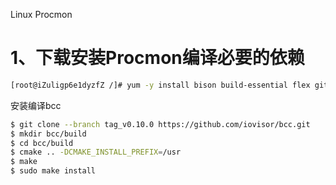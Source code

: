 Linux Procmon 
<a name="4JpRt"></a>
# 1、下载安装Procmon编译必要的依赖
```bash
[root@iZuligp6e1dyzfZ /]# yum -y install bison build-essential flex git libedit-dev \ libllvm6.0 llvm-6.0-dev libclang-6.0-dev python zlib1g-dev libelf-dev
```
安装编译bcc
```bash
$ git clone --branch tag_v0.10.0 https://github.com/iovisor/bcc.git
$ mkdir bcc/build
$ cd bcc/build
$ cmake .. -DCMAKE_INSTALL_PREFIX=/usr
$ make
$ sudo make install
```
